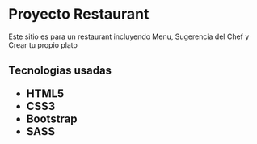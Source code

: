 <h1>Proyecto Restaurant</h1>
<p>Este sitio es para un restaurant incluyendo Menu, Sugerencia del Chef y Crear tu propio plato</p>

<h2>Tecnologias usadas</p>
<ul>
    <li>HTML5</li>
    <li>CSS3</li>
    <li>Bootstrap</li>
    <li>SASS</li>
</ul>